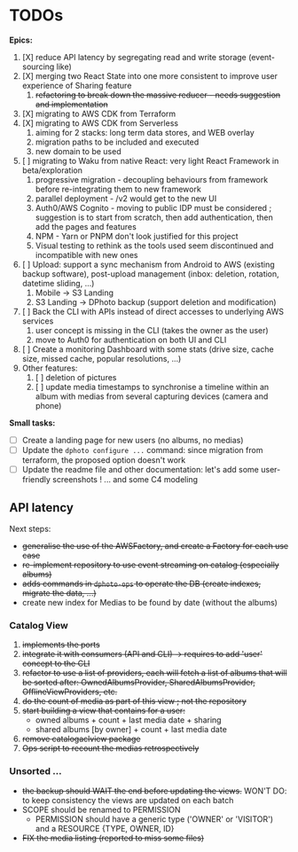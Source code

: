 TODOs
=======================================

**Epics:**

1. [X] reduce API latency by segregating read and write storage (event-sourcing like)
2. [X] merging two React State into one more consistent to improve user experience of Sharing feature
   1. ~~refactoring to break down the massive reducer - needs suggestion and implementation~~
3. [X] migrating to AWS CDK from Terraform
4. [X] migrating to AWS CDK from Serverless
   1. aiming for 2 stacks: long term data stores, and WEB overlay
   2. migration paths to be included and executed
   3. new domain to be used
5. [ ] migrating to Waku from native React: very light React Framework in beta/exploration
   1. progressive migration - decoupling behaviours from framework before re-integrating them to new framework
   2. parallel deployment - /v2 would get to the new UI
   3. Auth0/AWS Cognito - moving to public IDP must be considered ; suggestion is to start from scratch, then add authentication, then add the pages and
      features
   4. NPM - Yarn or PNPM don't look justified for this project
   5. Visual testing to rethink as the tools used seem discontinued and incompatible with new ones
6. [ ] Upload: support a sync mechanism from Android to AWS (existing backup software), post-upload management (inbox: deletion, rotation, datetime
   sliding, ...)
   1. Mobile -> S3 Landing
   2. S3 Landing -> DPhoto backup (support deletion and modification)
7. [ ] Back the CLI with APIs instead of direct accesses to underlying AWS services
   1. user concept is missing in the CLI (takes the owner as the user)
   2. move to Auth0 for authentication on both UI and CLI
8. [ ] Create a monitoring Dashboard with some stats (drive size, cache size, missed cache, popular resolutions, ...)
9. Other features:
   1. [ ] deletion of pictures
   2. [ ] update media timestamps to synchronise a timeline within an album with medias from several capturing devices (camera and phone)

**Small tasks:**

* [ ] Create a landing page for new users (no albums, no medias)
* [ ] Update the `dphoto configure ...` command: since migration from terraform, the proposed option doesn't work
* [ ] Update the readme file and other documentation: let's add some user-friendly screenshots ! ... and some C4 modeling

API latency
---------------------------------------

Next steps:

* ~~generalise the use of the AWSFactory, and create a Factory for each use case~~
* ~~re-implement repository to use event streaming on catalog (especially albums)~~
* ~~adds commands in `dphoto-ops` to operate the DB (create indexes, migrate the data, ...)~~
* create new index for Medias to be found by date (without the albums)

### Catalog View

1. ~~implements the ports~~
2. ~~integrate it with consumers (API and CLI) -> requires to add 'user' concept to the CLI~~
3. ~~refactor to use a list of providers, each will fetch a list of albums that will be sorted after: OwnedAlbumsProvider, SharedAlbumsProvider,~~
   ~~OfflineViewProviders, etc.~~
4. ~~do the count of media as part of this view ; not the repository~~
5. ~~start building a view that contains for a user:~~
   * owned albums + count + last media date + sharing
   * shared albums [by owner] + count + last media date
6. ~~remove catalogaclview package~~
7. ~~Ops script to recount the medias retrospectively~~

### Unsorted ...

* ~~the backup should WAIT the end before updating the views.~~ WON'T DO: to keep consistency the views are updated on each batch
* SCOPE should be renamed to PERMISSION
   * PERMISSION should have a generic type ('OWNER' or 'VISITOR') and a RESOURCE {TYPE, OWNER, ID}
* ~~FIX the media listing (reported to miss some files)~~
